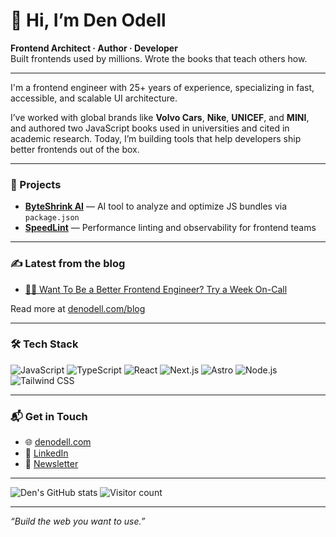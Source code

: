 # 👋 Hi, I’m Den Odell

**Frontend Architect · Author · Developer**  
Built frontends used by millions. Wrote the books that teach others how.

---

I'm a frontend engineer with 25+ years of experience, specializing in fast, accessible, and scalable UI architecture.

I’ve worked with global brands like **Volvo Cars**, **Nike**, **UNICEF**, and **MINI**, and authored two JavaScript books used in universities and cited in academic research. Today, I’m building tools that help developers ship better frontends out of the box.

---

### 🚀 Projects
- [**ByteShrink AI**](https://github.com/byteshrink) — AI tool to analyze and optimize JS bundles via `package.json`
- [**SpeedLint**](https://github.com/speedlint) — Performance linting and observability for frontend teams

---

### ✍️ Latest from the blog
- [🕵️‍♂️ Want To Be a Better Frontend Engineer? Try a Week On-Call ](https://denodell.com/blog/try-a-week-on-call?utm_source=github&utm_medium=profile&utm_campaign=personal_readme)

Read more at [denodell.com/blog](https://denodell.com/blog?utm_source=github&utm_medium=profile&utm_campaign=personal_readme)

---

### 🛠️ Tech Stack

![JavaScript](https://img.shields.io/badge/-JavaScript-black?style=flat-square&logo=javascript)
![TypeScript](https://img.shields.io/badge/-TypeScript-3178C6?style=flat-square&logo=typescript)
![React](https://img.shields.io/badge/-React-20232A?style=flat-square&logo=react)
![Next.js](https://img.shields.io/badge/-Next.js-black?style=flat-square&logo=next.js)
![Astro](https://img.shields.io/badge/-Astro-000000?style=flat-square&logo=astro)
![Node.js](https://img.shields.io/badge/-Node.js-339933?style=flat-square&logo=node.js)
![Tailwind CSS](https://img.shields.io/badge/-Tailwind%20CSS-38B2AC?style=flat-square&logo=tailwind-css)

---

### 📬 Get in Touch

- 🌐 [denodell.com](https://denodell.com)
- 💼 [LinkedIn](https://linkedin.com/in/denodell)
- 📨 [Newsletter](https://newsletter.denodell.com)

---

![Den's GitHub stats](https://github-readme-stats.vercel.app/api?username=denodell&show_icons=true&theme=default&hide_rank=true&hide_title=true)
![Visitor count](https://komarev.com/ghpvc/?username=denodell&color=blue)

---

_“Build the web you want to use.”_
